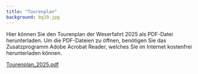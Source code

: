 ```yaml
---
title: "Tourenplan"
background: bg10.jpg
---
```

Hier können Sie den Tourenplan der Weserfahrt 2025 als PDF-Datei herunterladen.
Um die PDF-Dateien zu öffnen, benötigen Sie das Zusatzprogramm Adobe Acrobat Reader, welches Sie im Internet kostenfrei herunterladen können.


<a href="assets/images/Tourenplan_2023.pdf" class="btn btn-outline-inverse btn-sm">Tourenplan_2025.pdf</a>

